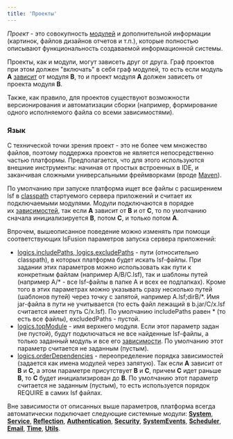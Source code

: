 ```yaml
---
title: 'Проекты'
---
```


*Проект* - это совокупность [модулей](Модули.md) и дополнительной информации (картинок, файлов дизайнов отчетов и т.п.), которые полностью описывают функциональность создаваемой информационной системы.

Проекты, как и модули, могут зависеть друг от друга. Граф проектов при этом должен "включать" в себя граф модулей, то есть если модуль **A** [зависит](Модули.md#depends) от модуля **B**, то и проект модуля **A** должен зависеть от проекта модуля **B**.

Также, как правило, для проектов существуют возможности версионирования и автоматизации сборки (например, формирование одного исполняемого файла со всеми зависимостями).

### Язык

С технической точки зрения проект - это не более чем множество файлов, поэтому поддержка проектов не является непосредственно частью платформы. Предполагается, что для этого используются внешние инструменты: начиная от простых встроенных в IDE, и заканчивая сложными универсальными фреймворками (вроде [Maven](https://maven.apache.org/)).

По умолчанию при запуске платформа ищет все файлы с расширением lsf в [classpath](Параметры_запуска.md#classpath-broken) стартуемого сервера приложений и считает их подключаемыми модулями. Модули подключаются в порядке их [зависимостей](Модули.md#depends), так если **A** зависит от **B** и от **C**, то по умолчанию сначала инициализируется **B**, потом **C**, и только потом **A**.

Впрочем, вышеописанное поведение можно изменять при помощи соответствующих lsFusion параметров запуска сервера приложений:

-   [logics.includePaths, logics.excludePaths](Параметры_запуска.md#project-broken) - пути (относительно classpath), в которых платформа будет искать lsf-файлы. При задании этих параметров можно использовать как пути к конкретным файлам (например A/B/C.lsf), так и шаблоны путей (например A/\* - все lsf-файлы в папке A и всех ее подпапках). Кроме того в этих параметрах можно указывать сразу несколько путей (шаблонов путей) через точку с запятой, например A.lsf;dirB/\*. Имя jar-файла в пути не учитывается (то есть файл лежащий в b.jar/C/x.lsf считается имеет путь C/x.lsf). По умолчанию includePaths равен \* (то есть все файлы), excludedPaths - пустой.
-   [logics.topModule](Параметры_запуска.md#project-broken) - имя верхнего модуля. Если этот параметр задан (не пустой), будут подключаться не все найденные lsf-файлы, а только заданный модуль и все его [зависимости](Модули.md#depends). По умолчанию этот параметр считается не заданным (пустым).
-   [logics.orderDependencies](Параметры_запуска.md#project-broken) - переопределение порядка зависимостей (задается как имена модулей через запятую). Так если **A** зависит от **B** и **C**, а этом параметре присутствует **B** и **C**, причем **C** идет раньше **B**, то **C** будет инициализирован до **B**. По умолчанию этот параметр считается не заданным (пустым), то есть используется порядок REQUIRE в самих lsf файлах.

Вне зависимости от описанных выше параметров, платформа всегда автоматически подключает следующие системные модули: [**System**](https://github.com/lsfusion/platform/blob/master/server/src/main/lsfusion/system/System.lsf), **[Service](https://github.com/lsfusion/platform/blob/master/server/src/main/lsfusion/system/Service.lsf)**, **[Reflection](https://github.com/lsfusion/platform/blob/master/server/src/main/lsfusion/system/Reflection.lsf)**, **[Authentication](https://github.com/lsfusion/platform/blob/master/server/src/main/lsfusion/system/Authentication.lsf)**, **[Security](https://github.com/lsfusion/platform/blob/master/server/src/main/lsfusion/system/Security.lsf)**, **[SystemEvents](https://github.com/lsfusion/platform/blob/master/server/src/main/lsfusion/system/SystemEvents.lsf)**, **[Scheduler](https://github.com/lsfusion/platform/blob/master/server/src/main/lsfusion/system/Scheduler.lsf)**, **[Email](https://github.com/lsfusion/platform/blob/master/server/src/main/lsfusion/system/Email.lsf)**, [**Time**,](https://github.com/lsfusion/platform/blob/master/server/src/main/lsfusion/system/Time.lsf) **[Utils](https://github.com/lsfusion/platform/blob/master/server/src/main/lsfusion/system/Utils.lsf)**.
